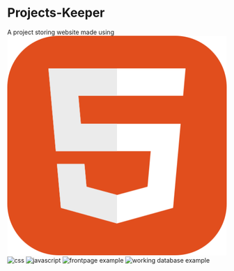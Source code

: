# Projects-Keeper

A project storing website made using ![html](https://github.com/tandpfun/skill-icons/blob/main/icons/HTML.svg) ![css](https://camo.githubusercontent.com/b4befe54390ddf13216a4b89766f748847cd9240ca756eab2296d3e26da8e2ef/68747470733a2f2f696d672e736869656c64732e696f2f62616467652f637373332d2532333135373242362e7376673f7374796c653d666c6174266c6f676f3d63737333266c6f676f436f6c6f723d7768697465) ![javascript]('https://camo.githubusercontent.com/cbb8e4880d4bfab6d65ca222c95492345ecc8020a9c179729f9c35ddd789a632/68747470733a2f2f696d672e736869656c64732e696f2f62616467652f6a6176617363726970742d2532333332333333302e7376673f7374796c653d666c6174266c6f676f3d6a617661736372697074266c6f676f436f6c6f723d253233463744463145')
![frontpage example](https://github.com/ayxxn-shxrif/Projects-Keeper/blob/master/example/frontpage.png?raw=true)
![working database example](https://github.com/ayxxn-shxrif/Projects-Keeper/blob/master/example/db.png?raw=true)

